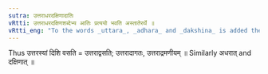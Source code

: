 ```yaml
---
sutra: उत्तराधरदक्षिणादातिः
vRtti: उत्तराधरदक्षिणशब्देभ्य आतिः प्रत्ययो भवति अस्तातेरर्थे ॥
vRtti_eng: "To the words _uttara_, _adhara_ and _dakshina_ is added the affix _ati_, in the sense of _astati_."
---
```

Thus उत्तरस्यां दिशि वसति = उत्तराद्वसति; उत्तरादागतः, उत्तराद्रमणीयम् ॥ Similarly अधरात् and दक्षिणात् ॥
